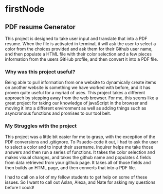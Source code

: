# firstNode

## PDF resume Generator

This project is designed to take user input and translate that into a PDF resume. When the file is activated in terminal, it will ask the user to select a color from the choices provided and ask them for their Github user name, and then populate a HTML file with their color selection and a few pieces information from the users GitHub profile, and then convert it into a PDF file.

### Why was this project useful?

Being able to pull information from one website to dynamically create items on another website is something we have worked with before, and it has proven quite useful for a myriad of uses. This project takes a different approach by stepping away from the web browser. For me, this seems like a great project for taking our knowledge of javaScript in the browser and moving it into a different environment as well as adding things such as asyncronous functions and promises to our tool belt. 

### My Struggles with the project

This project was a little bit easier for me to grasp, with the exception of the PDF conversions and .gitignore. To Psuedo-code it out, I had to ask the user to select a color and to input their username. Inquirer helps me take those answers and then run a series of functions. It takes the color selection and makes visual changes, and takes the github name and populates 4 fields from data retrieved from your github page. It takes all of those fields and then builds an HTML page, and then converts that into a PDF file. 

I had to call on a lot of my fellow students to get help on some of these issues. So I want to call out Aslan, Alexa, and Nate for asking my questions before I could!